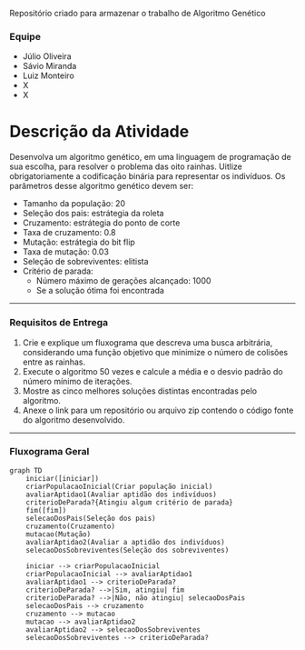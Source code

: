 Repositório criado para armazenar o trabalho de Algoritmo Genético
### Equipe
- Júlio Oliveira
- Sávio Miranda
- Luiz Monteiro
- X
- X

# Descrição da Atividade
Desenvolva um algoritmo genético, em uma linguagem de programação de sua escolha, para resolver o problema das oito rainhas. Uitlize obrigatoriamente a codificação binária para representar os indivíduos. Os parâmetros desse algoritmo genético devem ser:
- Tamanho da população: 20
- Seleção dos pais: estrátegia da roleta
- Cruzamento: estrátegia do ponto de corte
- Taxa de cruzamento: 0.8
- Mutação: estrátegia do bit flip
- Taxa de mutação: 0.03
- Seleção de sobreviventes: elitista
- Critério de parada:
    - Número máximo de gerações alcançado: 1000
    - Se a solução ótima foi encontrada
***
### Requisitos de Entrega
1. Crie e explique um fluxograma que descreva uma busca arbitrária, considerando uma função objetivo que minimize o número de colisões entre as rainhas.
2. Execute o algoritmo 50 vezes e calcule a média e o desvio padrão do número mínimo de iterações.
3. Mostre as cinco melhores soluções distintas encontradas pelo algoritmo.
4. Anexe o link para um repositório ou arquivo zip contendo o código fonte do algoritmo desenvolvido.
***
### Fluxograma Geral
<!-- TD para Top and Down, LR para Left Right -->
```mermaid
graph TD
    iniciar([iniciar])
    criarPopulacaoInicial(Criar população inicial)
    avaliarAptidao1(Avaliar aptidão dos indivíduos)
    criterioDeParada?{Atingiu algum critério de parada}
    fim([fim])
    selecaoDosPais(Seleção dos pais)
    cruzamento(Cruzamento)
    mutacao(Mutação)
    avaliarAptidao2(Avaliar a aptidão dos indivíduos)
    selecaoDosSobreviventes(Seleção dos sobreviventes)

    iniciar --> criarPopulacaoInicial
    criarPopulacaoInicial --> avaliarAptidao1
    avaliarAptidao1 --> criterioDeParada?
    criterioDeParada? -->|Sim, atingiu| fim
    criterioDeParada? -->|Não, não atingiu| selecaoDosPais
    selecaoDosPais --> cruzamento
    cruzamento --> mutacao
    mutacao --> avaliarAptidao2
    avaliarAptidao2 --> selecaoDosSobreviventes
    selecaoDosSobreviventes --> criterioDeParada?
```